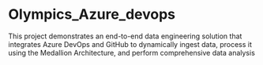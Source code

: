 # Olympics_Azure_devops
This project demonstrates an end-to-end data engineering solution that integrates Azure DevOps and GitHub to dynamically ingest data, process it using the Medallion Architecture, and perform comprehensive data analysis
